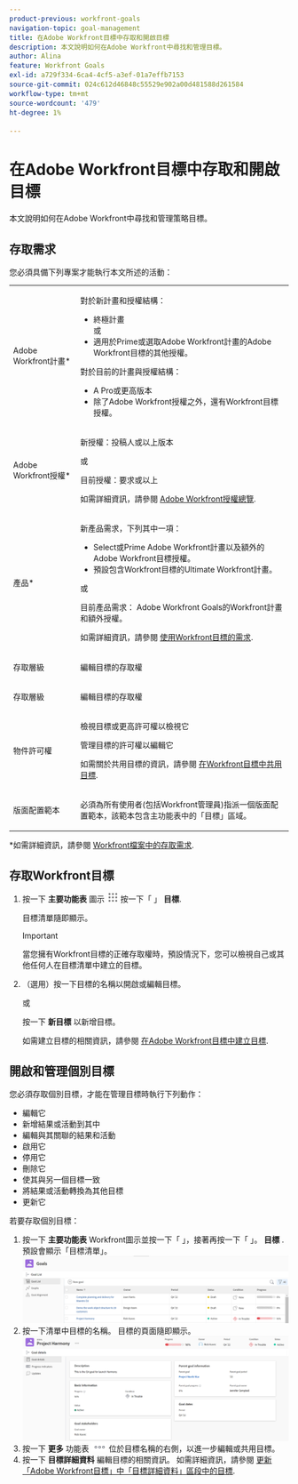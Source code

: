 ```yaml
---
product-previous: workfront-goals
navigation-topic: goal-management
title: 在Adobe Workfront目標中存取和開啟目標
description: 本文說明如何在Adobe Workfront中尋找和管理目標。
author: Alina
feature: Workfront Goals
exl-id: a729f334-6ca4-4cf5-a3ef-01a7effb7153
source-git-commit: 024c612d46848c55529e902a00d481588d261584
workflow-type: tm+mt
source-wordcount: '479'
ht-degree: 1%

---
```


# 在Adobe Workfront目標中存取和開啟目標

本文說明如何在Adobe Workfront中尋找和管理策略目標。


## 存取需求

您必須具備下列專案才能執行本文所述的活動：

<table style="table-layout:auto"> 
 <col> 
 </col> 
 <col> 
 </col> 
 <tbody> 
  <tr> 
   <td role="rowheader">Adobe Workfront計畫*</td> 
   <td> 
   <p>對於新計畫和授權結構：
  <ul><li>終極計畫 </li>
  或
  <li>適用於Prime或選取Adobe Workfront計畫的Adobe Workfront目標的其他授權。 </li></ul> </p>
<p>對於目前的計畫與授權結構： 
<ul><li> A Pro或更高版本 </li>
  <li>除了Adobe Workfront授權之外，還有Workfront目標授權。</li></ul></p>
   </td> 
  </tr> 
  <tr> 
   <td role="rowheader">Adobe Workfront授權*</td> 
   <td> 
   <p>新授權：投稿人或以上版本</p>
   或
   <p>目前授權：要求或以上</p> <p>如需詳細資訊，請參閱 <a href="../../administration-and-setup/add-users/access-levels-and-object-permissions/wf-licenses.md" class="MCXref xref">Adobe Workfront授權總覽</a>.</p> </td> 
  </tr> 
  <tr>
 <td role="rowheader">產品*</td>
 <td>
 <p> 新產品需求，下列其中一項： </p>
<ul>
<li>Select或Prime Adobe Workfront計畫以及額外的Adobe Workfront目標授權。</li>
<li>預設包含Workfront目標的Ultimate Workfront計畫。 </li></ul>
 <p>或</p>
 <p>目前產品需求： Adobe Workfront Goals的Workfront計畫和額外授權。 </p> <p>如需詳細資訊，請參閱 <a href="../../workfront-goals/goal-management/access-needed-for-wf-goals.md" class="MCXref xref">使用Workfront目標的需求</a>. </p> </td>
 </tr>
 <tr>
 <td role="rowheader">存取層級</td>
 <td> <p>編輯目標的存取權</p> </td>
 </tr>
  <tr> 
   <td role="rowheader">存取層級</td> 
   <td> <p>編輯目標的存取權</p> </td> 
  </tr> 
  <tr data-mc-conditions=""> 
   <td role="rowheader">物件許可權</td> 
   <td> 
    <div> 
     <p>檢視目標或更高許可權以檢視它</p> 
     <p>管理目標的許可權以編輯它</p> 
     <p>如需關於共用目標的資訊，請參閱 <a href="../../workfront-goals/workfront-goals-settings/share-a-goal.md" class="MCXref xref">在Workfront目標中共用目標</a>. </p> 
    </div> </td> 
  </tr> 
  <tr>
   <td role="rowheader"><p>版面配置範本</p></td>
   <td> <p>必須為所有使用者(包括Workfront管理員)指派一個版面配置範本，該範本包含主功能表中的「目標」區域。 </p>  
</td>
  </tr>
 </tbody> 
</table>

*如需詳細資訊，請參閱 [Workfront檔案中的存取需求](/help/quicksilver/administration-and-setup/add-users/access-levels-and-object-permissions/access-level-requirements-in-documentation.md).

## 存取Workfront目標

1. 按一下 **主要功能表** 圖示 ![](assets/main-menu-icon.png) 按一下「 」 **目標**.

   <!-- drafted for Shell release: Add this when Shell is available to all: or (if available), click the **Main Menu** icon ![Main menu icon](../goal-management/assets/three-line-main-menu-icon.png) in the upper-left corner)
   -->

   目標清單隨即顯示。


   >[!IMPORTANT]
   >
   >   當您擁有Workfront目標的正確存取權時，預設情況下，您可以檢視自己或其他任何人在目標清單中建立的目標。

   <!--   
   (NOTE: This might change when sharing is in place; right now, with sharing in place, they can VIEW all goals in the system but they cannot EDIT the ones others created!)
   -->

1. （選用）按一下目標的名稱以開啟或編輯目標。

   或

   按一下 **新目標** 以新增目標。

   如需建立目標的相關資訊，請參閱 [在Adobe Workfront目標中建立目標](../../workfront-goals/goal-management/create-goals.md).

## 開啟和管理個別目標

您必須存取個別目標，才能在管理目標時執行下列動作：

* 編輯它
* 新增結果或活動到其中
* 編輯與其關聯的結果和活動
* 啟用它
* 停用它
* 刪除它
* 使其與另一個目標一致
* 將結果或活動轉換為其他目標
* 更新它
<!--
Accessing goals differs depending on what environment you use.

To access an individual goal in the Production environment:

1. Click the **Main Menu** icon ![](assets/main-menu-icon.png) in the upper-right corner of Workfront, then click **Goals** .

     (!--drafted for Shell release: Add this when Shell is available to all: or (if available), click the **Main Menu** icon ![Main menu icon](../goal-management/assets/three-line-main-menu-icon.png) in the upper-left corner)
   --)

   The Goal List displays by default. 

1. Click the name of a goal in the list 

   Or

   Click one of the options below in the left panel, then click the name of a goal to access it:

   * Goal Alignment
   * Check-in 
   * Pulse 

   >[!NOTE]
   >
   >Depending on what action you want to perform on the individual goal, you might choose to select different sections every time. For information about the differences between the Workfront Goals sections, see [Overview of the Adobe Workfront Goals sections](../../workfront-goals/goal-review-and-workfront-goals-sections/overview-of-wf-goals-sections.md).

   The Goal Details panel displays on the right. You can update the goal, its results, and activities in the Goal Details panel when you have access to manage it. For information about updating goals using the Goal Details panel, see [Update goals in the Goal details section in Adobe Workfront Goals](../../workfront-goals/goal-management/update-goals-in-goal-details-panel.md).
-->

若要存取個別目標：

1. 按一下 **主要功能表** Workfront圖示並按一下「 」，接著再按一下「 」。 **目標** .
預設會顯示「目標清單」。
   ![](assets/goal-list-unshimmed.png)
1. 按一下清單中目標的名稱。
目標的頁面隨即顯示。
   ![](assets/goal-page-unshimmed.png)
1. 按一下 **更多** 功能表 ![](assets/more-icon.png) 位於目標名稱的右側，以進一步編輯或共用目標。
1. 按一下 **目標詳細資料** 編輯目標的相關資訊。 如需詳細資訊，請參閱 [更新「Adobe Workfront目標」中「目標詳細資料」區段中的目標](../goal-management/update-goals-in-goal-details-panel.md).


